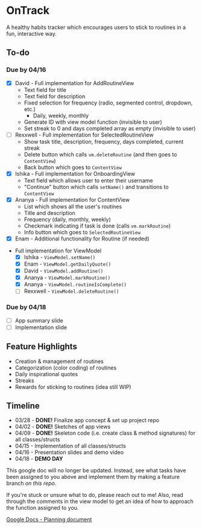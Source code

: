 # OnTrack

A healthy habits tracker which encourages users to stick to routines in a fun, interactive way.

## To-do

### Due by 04/16

- [x] David - Full implementation for AddRoutineView
  - Text field for title
  - Text field for description
  - Fixed selection for frequency (radio, segmented control, dropdown, etc.)
    - Daily, weekly, monthly
  - Generate ID with view model function (invisible to user)
  - Set streak to 0 and days completed array as empty (invisible to user)
- [ ] Rexxwell - Full implementation for SelectedRoutineView
  - Show task title, description, frequency, days completed, current streak
  - Delete button which calls `vm.deleteRoutine` (and then goes to `ContentView`)
  - Back button which goes to `ContentView`
- [x] Ishika - Full implementation for OnboardingView
  - Text field which allows user to enter their username
  - "Continue" button which calls `setName()` and transitions to `ContentView`
- [x] Ananya - Full implementation for ContentView
  - List which shows all the user's routines
  - Title and description
  - Frequency (daily, monthly, weekly)
  - Checkmark indicating if task is done (calls `vm.markRoutine`)
  - Info button which goes to `SelectedRoutineView`
- [x] Enam - Additional functionality for Routine (if needed)
- Full implementation for ViewModel
  - [x] Ishika - `ViewModel.setName()`
  - [x] Enam - `ViewModel.getDailyQuote()`
  - [x] David - `ViewModel.addRoutine()`
  - [x] Ananya - `ViewModel.markRoutine()`
  - [x] Ananya - `ViewModel.routineIsComplete()`
  - [ ] Rexxwell - `ViewModel.deleteRoutine()`

### Due by 04/18

- [ ] App summary slide
- [ ] Implementation slide

## Feature Highlights

- Creation & management of routines
- Categorization (color coding) of routines
- Daily inspirational quotes
- Streaks
- Rewards for sticking to routines (idea still WIP)

## Timeline

 - 03/28 - **DONE!** Finalize app concept & set up project repo
 - 04/02 - **DONE!** Sketches of app views
 - 04/09 - **DONE!** Skeleton code (i.e. create class & method signatures) for all classes/structs
 - 04/15 - Implementation of all classes/structs
 - 04/16 - Presentation slides and demo video
 - 04/18 - **DEMO DAY**

This google doc will no longer be updated. Instead, see what tasks have been assigned to you above and
implement them by making a feature branch _on this repo_.

If you're stuck or unsure what to do, please reach out to me! Also, read through the comments in the 
view model to get an idea of how to approach the function assigned to you.

[Google Docs - Planning document](https://docs.google.com/document/d/10MLJMOxv38Fu246DndurLDr7_QEBVr7DyX2Jv6Vz6rM/edit)

